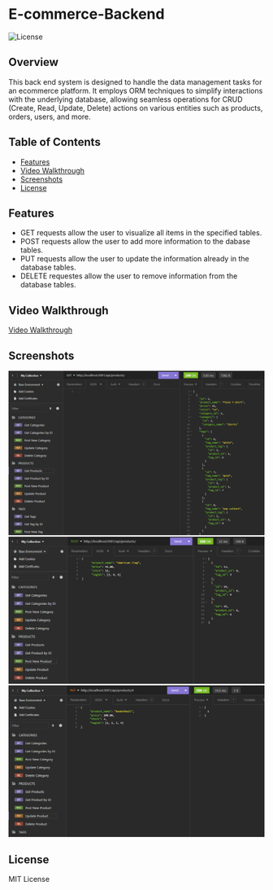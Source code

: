 # E-commerce-Backend

![License](https://img.shields.io/badge/license-MIT-blue.svg)

## Overview
This back end system is designed to handle the data management tasks for an ecommerce platform. It employs ORM techniques to simplify interactions with the underlying database, allowing seamless operations for CRUD (Create, Read, Update, Delete) actions on various entities such as products, orders, users, and more.

## Table of Contents

  - [Features](#features)
  - [Video Walkthrough](#video-walkthrough)
  - [Screenshots](#screenshots)
  - [License](#license)

## Features

* GET requests allow the user to visualize all items in the specified tables.
* POST requests allow the user to add more information to the dabase tables.
* PUT requests allow the user to update the information already in the database tables.
* DELETE requestes allow the user to remove information from the database tables.

## Video Walkthrough

[Video Walkthrough](https://drive.google.com/file/d/1M7GJWb5O0Sf3dM_K-j6DUhSj3gZeAy6b/view)

## Screenshots
![Functionality image 1](image.png)
![Functionality image 2](image-1.png)
![Functionality image 3](image-2.png)

## License

MIT License